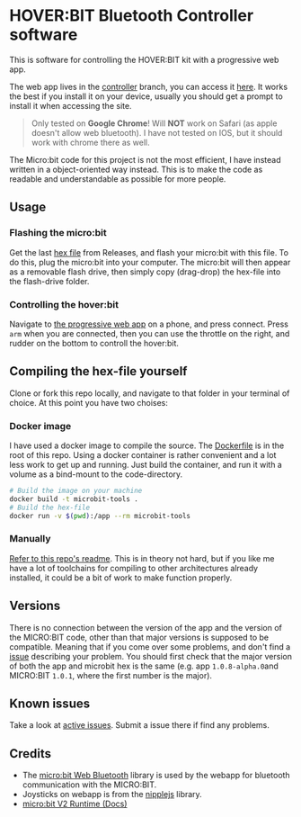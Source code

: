 # HOVER:BIT Bluetooth Controller software
This is software for controlling the HOVER:BIT kit with a progressive web app.

The web app lives in the [controller](https://github.com/JakobST1n/hoverbit-ble/tree/controller) branch, you can access it [here](http://jakobst1n.github.io/hoverbit-ble/). It works the best if you install it on your device, usually you should get a prompt to install it when accessing the site.

> Only tested on __Google Chrome__! Will __NOT__ work on Safari (as apple doesn't allow web bluetooth). I have not tested on IOS, but it should work with chrome there as well.

The Micro:bit code for this project is not the most efficient, I have instead written in a object-oriented way instead. This is to make the code as readable and understandable as possible for more people.

## Usage
### Flashing the micro:bit
Get the last [hex file](https://github.com/JakobST1n/hoverbit-ble/releases/latest) from Releases, and flash your micro:bit with this file.
To do this, plug the micro:bit into your computer. The micro:bit will then appear as a removable flash drive, then simply copy (drag-drop)
the hex-file into the flash-drive folder.

### Controlling the hover:bit
Navigate to [the progressive web app](https://jakobst1n.github.io/hoverbit-ble/) on a phone, and press connect.
Press `arm` when you are connected, then you can use the throttle on the right, and rudder on the bottom to controll
the hover:bit.

## Compiling the hex-file yourself
Clone or fork this repo locally, and navigate to that folder in your terminal of choice. At this point you have two choises:
### Docker image
I have used a docker image to compile the source. The [Dockerfile](https://github.com/JakobST1n/hoverbit-ble/blob/master/Dockerfile) is in the root of this repo. Using a docker container is rather convenient and a lot less work to get up and running. Just build the container, and run it with a volume as a bind-mount to the code-directory.
```sh
# Build the image on your machine
docker build -t microbit-tools .
# Build the hex-file
docker run -v $(pwd):/app --rm microbit-tools
```
### Manually
[Refer to this repo's readme](https://github.com/lancaster-university/microbit-v2-samples). This is in theory not hard, but if you like me have a lot of toolchains for compiling to other architectures already installed, it could be a bit of work to make function properly.

## Versions
There is no connection between the version of the app and the version of the MICRO:BIT code, other than that major versions is supposed to be compatible. Meaning that if you come over some problems, and don't find a [issue](https://github.com/JakobST1n/hoverbit-ble/issues) describing your problem. You should first check that the major version of both the app and microbit hex is the same (e.g. app `1.0.8-alpha.0`and MICRO:BIT `1.0.1`, where the first number is the major).

## Known issues
Take a look at [active issues](https://github.com/JakobST1n/hoverbit-ble/issues). Submit a issue there if find any problems.

## Credits
- The [micro:bit Web Bluetooth](https://github.com/thegecko/microbit-web-bluetooth) library is used by the webapp for bluetooth communication with the MICRO:BIT.
- Joysticks on webapp is from the [nipplejs](https://yoannmoi.net/nipplejs/) library.
- [micro:bit V2 Runtime (Docs)](https://rneacy.dev/mbv2/ble/)
